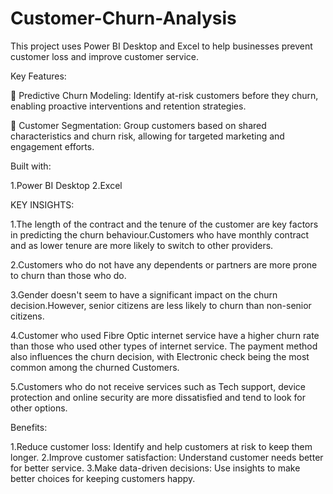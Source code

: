 # Customer-Churn-Analysis
This project uses Power BI Desktop and Excel to help businesses prevent customer loss and improve customer service.


Key Features:


📌 Predictive Churn Modeling: Identify at-risk customers before they churn, enabling proactive interventions and retention strategies.

📌 Customer Segmentation: Group customers based on shared characteristics and churn risk, allowing for targeted marketing and engagement efforts. 

Built with:

1.Power BI Desktop
2.Excel

KEY INSIGHTS:

1.The length of the contract and the tenure of the customer are key factors in predicting the churn behaviour.Customers who have monthly contract and as lower tenure are more likely to switch to other providers.

2.Customers who do not have any dependents or partners are more prone to churn than those who do.

3.Gender doesn't seem to have a significant impact on the churn decision.However, senior citizens are less likely to churn than non-senior citizens.

4.Customer who used Fibre Optic internet service have a higher churn rate than those who used other types of internet service. The payment method also influences the churn decision, with Electronic check being the most common among the churned Customers.

5.Customers who do not receive services such as Tech support, device protection and online security are more dissatisfied and tend to look for other options.

Benefits:

1.Reduce customer loss: Identify and help customers at risk to keep them longer.
2.Improve customer satisfaction: Understand customer needs better for better service.
3.Make data-driven decisions: Use insights to make better choices for keeping customers happy.
